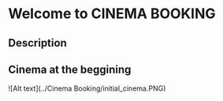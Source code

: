 # Welcome to CINEMA BOOKING

## Description





## Cinema at the beggining

![Alt text](../Cinema Booking/initial_cinema.PNG)